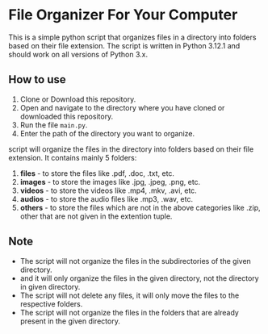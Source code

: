 # File Organizer For Your Computer
This is a simple python script that organizes files in a directory into folders based on their file extension. The script is written in Python 3.12.1 and should work on all versions of Python 3.x.

## How to use
1. Clone or Download this repository.
2. Open and navigate to the directory where you have cloned or downloaded this repository.
3. Run the file `main.py`.
4. Enter the path of the directory you want to organize.

script will organize the files in the directory into folders based on their file extension.
It contains mainly 5 folders:
1. **files** - to store the files like .pdf, .doc, .txt, etc.
2. **images** - to store the images like .jpg, .jpeg, .png, etc.
3. **videos** - to store the videos like .mp4, .mkv, .avi, etc.
4. **audios** - to store the audio files like .mp3, .wav, etc.
5. **others** - to store the files which are not in the above categories like .zip, other that are not given in the extention tuple.

## Note
- The script will not organize the files in the subdirectories of the given directory.
- and it will only organize the files in the given directory, not the directory in given directory.
- The script will not delete any files, it will only move the files to the respective folders.
- The script will not organize the files in the folders that are already present in the given directory.